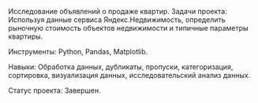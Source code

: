 Исследование объявлений о продаже квартир.
Задачи проекта:
Используя данные сервиса Яндекс.Недвижимость, определить рыночную стоимость объектов недвижимости и типичные параметры квартиры.

Инструменты:
Python, Pandas, Matplotlib.

Навыки:
Обработка данных, дубликаты, пропуски, категоризация, сортировка, визуализация данных, исследовательский анализ данных.

Статус проекта:
Завершен.
